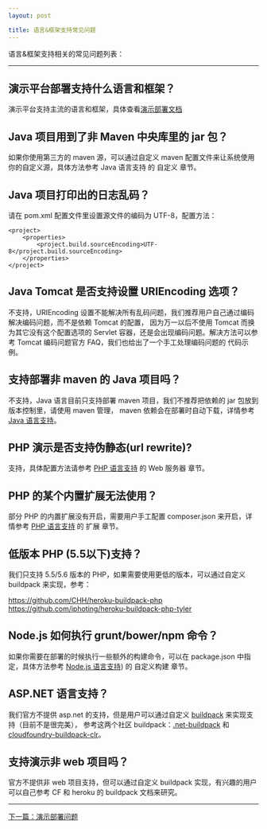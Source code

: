 ```yaml
---
layout: post

title: 语言&框架支持常见问题
---
```


语言&框架支持相关的常见问题列表：

---

## 演示平台部署支持什么语言和框架？

演示平台支持主流的语言和框架，具体查看[演示部署文档](http://docs.coding.io/)

## Java 项目用到了非 Maven 中央库里的 jar 包？

如果你使用第三方的 maven 源，可以通过自定义 maven 配置文件来让系统使用你的自定义源，具体方法参考 Java 语言支持 的 自定义 章节。

## Java 项目打印出的日志乱码？

请在 pom.xml 配置文件里设置源文件的编码为 UTF-8，配置方法：

    <project>
        <properties>
            <project.build.sourceEncoding>UTF-8</project.build.sourceEncoding>
        </properties>
    </project>

## Java Tomcat 是否支持设置 URIEncoding 选项？

不支持，URIEncoding 设置不能解决所有乱码问题，我们推荐用户自己通过编码解决编码问题，而不是依赖 Tomcat 的配置， 因为万一以后不使用 Tomcat 而换为其它没有这个配置选项的 Servlet 容器，还是会出现编码问题。解决方法可以参考 Tomcat 编码问题官方 FAQ，我们也给出了一个手工处理编码问题的 代码示例。

## 支持部署非 maven 的 Java 项目吗？

不支持，Java 语言目前只支持部署 maven 项目，我们不推荐把依赖的 jar 包放到版本控制里，请使用 maven 管理， maven 依赖会在部署时自动下载，详情参考 [Java 语言支持](http://docs.coding.io/languages/java/)。

## PHP 演示是否支持伪静态(url rewrite)?

支持，具体配置方法请参考 [PHP 语言支持](http://docs.coding.io/languages/php/) 的 Web 服务器 章节。

## PHP 的某个内置扩展无法使用？

部分 PHP 的内置扩展没有开启，需要用户手工配置 composer.json 来开启，详情参考 [PHP 语言支持](http://docs.coding.io/languages/php/) 的 扩展 章节。

## 低版本 PHP (5.5以下)支持？

我们只支持 5.5/5.6 版本的 PHP，如果需要使用更低的版本，可以通过自定义 buildpack 来实现，参考：

https://github.com/CHH/heroku-buildpack-php
https://github.com/iphoting/heroku-buildpack-php-tyler

## Node.js 如何执行 grunt/bower/npm 命令？

如果你需要在部署的时候执行一些额外的构建命令，可以在 package.json 中指定，具体方法参考 [Node.js 语言支持](http://docs.coding.io/languages/nodejs/)) 的 自定义构建 章节。

## ASP.NET 语言支持？

我们官方不提供 asp.net 的支持，但是用户可以通过自定义 [buildpack](http://docs.coding.io/references/buildpack/) 来实现支持（目前不是很完美）， 参考这两个社区 buildpack：[.net-buildpack](https://github.com/cloudfoundry-community/.net-buildpack) 和 [cloudfoundry-buildpack-clr](https://github.com/cloudfoundry-incubator/cloudfoundry-buildpack-clr)。

## 支持演示非 web 项目吗？

官方不提供非 web 项目支持，但可以通过自定义 buildpack 实现，有兴趣的用户可以自己参考 CF 和 heroku 的 buildpack 文档来研究。

---


<div class="footer-nav">
<div class="right-nav"><a href="/help/faq/paas/deploy.html">下一篇：演示部署问题</a><i class="fa fa-angle-right"></i></div>
</div>

